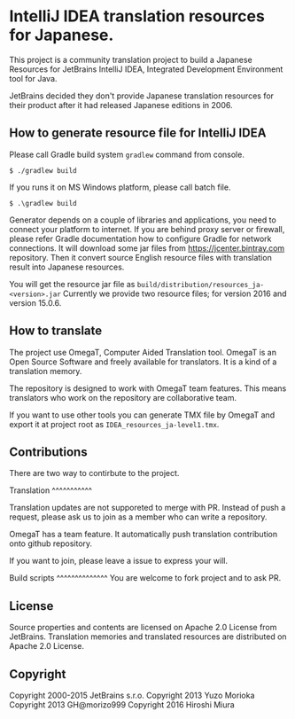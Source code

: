 IntelliJ IDEA translation resources for Japanese.
=================

This project is a community translation project to build a Japanese Resources
for JetBrains IntelliJ IDEA, Integrated Development Environment tool for Java.

JetBrains decided they don't provide Japanese translation resources for their
product after it had released Japanese editions in 2006.

How to generate resource file for IntelliJ IDEA
--------------------------------------

Please call Gradle build system `gradlew` command from console.

```
$ ./gradlew build
```

If you runs it on MS Windows platform, please call batch file.

```
$ .\gradlew build
```

Generator depends on a couple of libraries and applications, you need to connect
your platform to internet. If you are behind proxy server or firewall, please
refer Gradle documentation how to configure Gradle for network connections.
It will download some jar files from https://jcenter.bintray.com repository.
Then it convert source English resource files with translation result into
Japanese resources.

You will get the resource jar file as `build/distribution/resources_ja-<version>.jar`
Currently we provide two resource files; for version 2016 and version 15.0.6.


How to translate
----------------

The project use OmegaT, Computer Aided Translation tool.
OmegaT is an Open Source Software and freely available for translators.
It is a kind of a translation memory.

The repository is designed to work with OmegaT team features. This means
translators who work on the repository are collaborative team.

If you want to use other tools you can generate TMX file by OmegaT and export
it at project root as `IDEA_resources_ja-level1.tmx`.


Contributions
---------------

There are two way to contirbute to the project.

Translation
^^^^^^^^^^^

Translation updates are not supporeted to merge with PR. Instead of push a request,
please ask us to join as a member who can write a repository.

OmegaT has a team feature. It automatically push translation contribution
onto github repository.

If you want to join, please leave a issue to express your will.



Build scripts
^^^^^^^^^^^^^^
You are welcome to fork project and to ask PR.


License
--------

Source properties and contents are licensed on Apache 2.0 License from JetBrains.
Translation memories and translated resources are distributed on Apache 2.0 License.


Copyright
---------

Copyright 2000-2015 JetBrains s.r.o.
Copyright 2013      Yuzo Morioka
Copyright 2013      GH@morizo999
Copyright 2016      Hiroshi Miura
